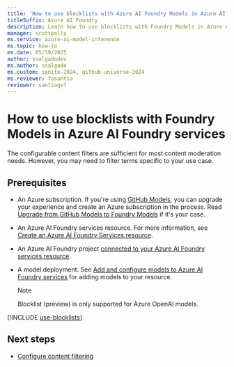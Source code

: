 ```yaml
---
title: 'How to use blocklists with Azure AI Foundry Models in Azure AI Foundry Service'
titleSuffix: Azure AI Foundry
description: Learn how to use blocklists with Foundry Models in Azure AI Foundry Service.
manager: scottpolly
ms.service: azure-ai-model-inference
ms.topic: how-to
ms.date: 05/19/2025
author: ssalgadodev
ms.author: ssalgado
ms.custom: ignite-2024, github-universe-2024
ms.reviewer: fasantia
reviewer: santiagxf
---
```


# How to use blocklists with Foundry Models in Azure AI Foundry services

The configurable content filters are sufficient for most content moderation needs. However, you may need to filter terms specific to your use case. 

## Prerequisites

* An Azure subscription. If you're using [GitHub Models](https://docs.github.com/en/github-models/), you can upgrade your experience and create an Azure subscription in the process. Read [Upgrade from GitHub Models to Foundry Models](../../model-inference/how-to/quickstart-github-models.md) if it's your case.

* An Azure AI Foundry services resource. For more information, see [Create an Azure AI Foundry Services resource](../../../ai-services/multi-service-resource.md?context=/azure/ai-services/model-inference/context/context).

* An Azure AI Foundry project [connected to your Azure AI Foundry services resource](../../model-inference/how-to/configure-project-connection.md).

* A model deployment. See [Add and configure models to Azure AI Foundry services](../../model-inference/how-to/create-model-deployments.md) for adding models to your resource.

    > [!NOTE]
    > Blocklist (preview) is only supported for Azure OpenAI models.

[!INCLUDE [use-blocklists](../../includes/use-blocklists.md)]

## Next steps

* [Configure content filtering](../../model-inference/how-to/configure-content-filters.md)
